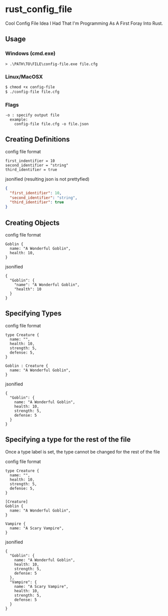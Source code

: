 # rust_config_file

Cool Config File Idea I Had That I'm Programming As A First Foray Into Rust.

## Usage
### Windows (cmd.exe)
```
> .\PATH\TO\FILE\config-file.exe file.cfg
```

### Linux/MacOSX
```sh
$ chmod +x config-file
$ ./config-file file.cfg
```

### Flags
```
-o : specify output file
  example:
    config-file file.cfg -o file.json
```

## Creating Definitions

config file format
```
first_indentifier = 10
second_identifier = "string"
third_identifier = true
```

jsonified (resulting json is not prettyfied)
```json
{
  "first_identifier": 10,
  "second_identifier": "string",
  "third_identifier": true
}
```

## Creating Objects

config file format
```
Goblin {
  name: "A Wonderful Goblin",
  health: 10,
}
```

jsonified
```
{
  "Goblin": {
    "name": "A Wonderful Goblin",
    "health": 10
  }
}
```

## Specifying Types

config file format
```
type Creature {
  name: "",
  health: 10,
  strength: 5,
  defense: 5,
}

Goblin : Creature {
  name: "A Wonderful Goblin",
}
```

jsonified
```
{
  "Goblin": {
    name: "A Wonderful Goblin",
    health: 10,
    strength: 5,
    defense: 5
  }
}
```

## Specifying a type for the rest of the file
Once a type label is set, the type cannot be changed for the rest of the file

config file format
```
type Creature {
  name: "",
  health: 10,
  strength: 5,
  defense: 5,
}

[Creature]
Goblin {
  name: "A Wonderful Goblin",
}

Vampire {
  name: "A Scary Vampire",
}
```

jsonified
```
{
  "Goblin": {
    name: "A Wonderful Goblin",
    health: 10,
    strength: 5,
    defense: 5
  },
  "Vampire": {
    name: "A Scary Vampire",
    health: 10,
    strength: 5,
    defense: 5
  }
}
```
